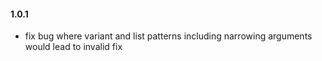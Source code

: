 #### 1.0.1
- fix bug where variant and list patterns including narrowing arguments would lead to invalid fix
